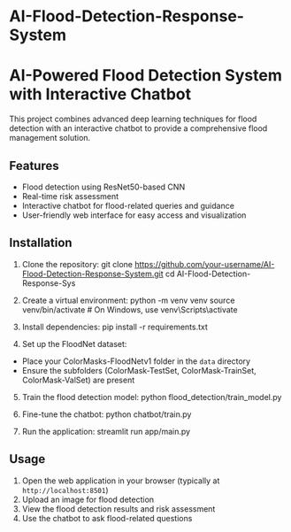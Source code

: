 # AI-Flood-Detection-Response-System
# AI-Powered Flood Detection System with Interactive Chatbot

This project combines advanced deep learning techniques for flood detection with an interactive chatbot to provide a comprehensive flood management solution.

## Features

- Flood detection using ResNet50-based CNN
- Real-time risk assessment
- Interactive chatbot for flood-related queries and guidance
- User-friendly web interface for easy access and visualization

## Installation

1. Clone the repository:
git clone https://github.com/your-username/AI-Flood-Detection-Response-System.git
cd AI-Flood-Detection-Response-Sys 


2. Create a virtual environment: 
python -m venv venv
source venv/bin/activate # On Windows, use venv\Scripts\activate


3. Install dependencies:
pip install -r requirements.txt


4. Set up the FloodNet dataset:
- Place your ColorMasks-FloodNetv1 folder in the `data` directory
- Ensure the subfolders (ColorMask-TestSet, ColorMask-TrainSet, ColorMask-ValSet) are present

5. Train the flood detection model:
python flood_detection/train_model.py


6. Fine-tune the chatbot:
python chatbot/train.py


7. Run the application:
streamlit run app/main.py


## Usage

1. Open the web application in your browser (typically at `http://localhost:8501`)
2. Upload an image for flood detection
3. View the flood detection results and risk assessment
4. Use the chatbot to ask flood-related questions

